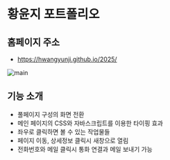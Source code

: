 # 황윤지 포트폴리오

## 홈페이지 주소
- https://hwangyunji.github.io/2025/

![main](https://user-images.githubusercontent.com/105402299/188520184-e5f9556c-00ec-48f8-bf47-bcd63b17b1d3.JPG)


## 기능 소개
- 풀페이지 구성의 화면 전환
- 메인 페이지의 CSS와 자바스크립트를 이용한 타이핑 효과
- 좌우로 클릭하면 볼 수 있는 작업물들
- 페이지 이동, 상세정보 클릭시 새창으로 열림
- 전화번호와 메일 클릭시 통화 연결과 메일 보내기 가능
